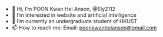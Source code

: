 - 👋 Hi, I’m POON Kwan Hei Anson, @Ely2112
- 👀 I’m interested in website and artificial intelligence
- 🌱 I’m currently an undergraduate student of HKUST
- 📫 How to reach me: Email: poonkwanheianson@gmail.com

<!---
Ely2112/Ely2112 is a ✨ special ✨ repository because its `README.md` (this file) appears on your GitHub profile.
You can click the Preview link to take a look at your changes.
--->
